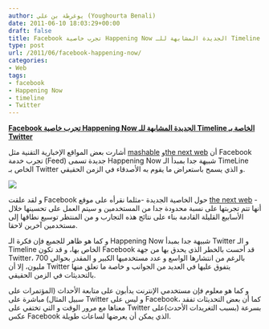 ```yaml
---
author: يوغرطة بن علي (Youghourta Benali)
date: 2011-06-10 18:03:29+00:00
draft: false
title: Facebook تجرب خاصية Happening Now الجديدة المشابهة للـ Timeline الخاصة بـ Twitter
type: post
url: /2011/06/facebook-happening-now/
categories:
- Web
tags:
- facebook
- Happening Now
- timeline
- Twitter
---
```


[**Facebook تجرب خاصية Happening Now الجديدة المشابهة للـ Timeline الخاصة بـ Twitter**](https://www.it-scoop.com/2011/06/facebook-happening-now/)


أشارت بعض المواقع الإخبارية التقنية مثل [mashable](http://mashable.com/2011/06/10/facebook-happening-now/) و[the next web](http://thenextweb.com/facebook/2011/06/10/facebook-begins-testing-new-real-time-happening-now-feed/) أن Facebook تجرب خدمة (Feed) جديدة تسمى Happening Now شبيهة جدا بمبدأ الـ TimeLine الخاص بـ Twitter و الذي يسمح باستعراض ما يقوم به الأصدقاء في الزمن الحقيقي.

[![](https://www.it-scoop.com/wp-content/uploads/2011/06/happening-now.jpg)
](https://www.it-scoop.com/2011/06/facebook-happening-now/)

و لقد علقت Facebook حول الخاصية الجديدة -مثلما نقرأه على موقع [the next web](http://thenextweb.com/facebook/2011/06/10/facebook-begins-testing-new-real-time-happening-now-feed/) - أنها تتم تجربتها على نسبة محدودة جدا من المستخدمين و سيتم العمل على تحسينها خلال الأسابيع القليلة القادمة بناء على نتائج هذه التجارب و من المنتظر توسيع نطاقها إلى مستخدمين آخرين لاحقا.

و كما هو ظاهر للجميع فإن فكرة الـ Happening Now شبيهة جدا بمبدأ Twitter و الـ Timeline الخاص بها، و قد تكون Facebook قد أحست بالخطر الذي يحدق بها من جهة Twitter، بالرغم من انتشارها الواسع و عدد مستخدميها الكبير و المقدر بحوالي 700 مليون، إلا أن Twitter يتفوق عليها في العديد من الجوانب و خاصة ما تعلق منها بالتحديثات في الزمن الحقيقي.

و كما هو معلوم فإن مستخدمي الإنترنت يدأبون على متابعة الأحداث (المؤتمرات على سبيل المثال) مباشرة على Twitter و ليس على Facebook، كما أن بعض التحديثات تفقد معناها مع مرور الوقت و التي تختفي على Twitter بسرعة (بسبب التغريدات الأحدث)على عكس Facebook الذي يمكن أن يعرضها لساعات طويلة.






